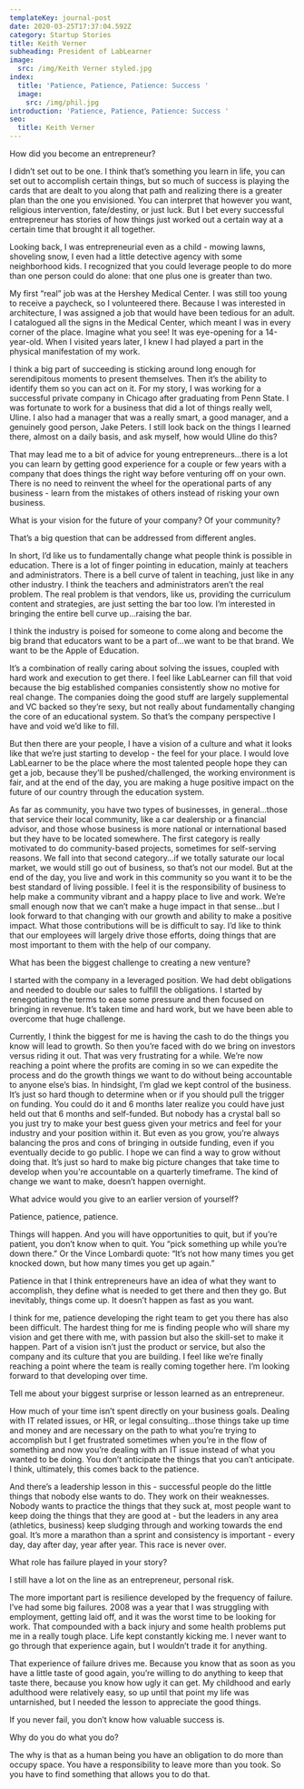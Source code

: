 ```yaml
---
templateKey: journal-post
date: 2020-03-25T17:37:04.592Z
category: Startup Stories
title: Keith Verner
subheading: President of LabLearner
image:
  src: /img/Keith Verner styled.jpg
index:
  title: 'Patience, Patience, Patience: Success '
  image:
    src: /img/phil.jpg
introduction: 'Patience, Patience, Patience: Success '
seo:
  title: Keith Verner
---
```

How did you become an entrepreneur?

I didn’t set out to be one. I think that’s something you learn in life, you can set out to accomplish certain things, but so much of success is playing the cards that are dealt to you along that path and realizing there is a greater plan than the one you envisioned. You can interpret that however you want, religious intervention, fate/destiny, or just luck. But I bet every successful entrepreneur has stories of how things just worked out a certain way at a certain time that brought it all together.

Looking back, I was entrepreneurial even as a child - mowing lawns, shoveling snow, I even had a little detective agency with some neighborhood kids. I recognized that you could leverage people to do more than one person could do alone: that one plus one is greater than two.

My first “real” job was at the Hershey Medical Center. I was still too young to receive a paycheck, so I volunteered there. Because I was interested in architecture, I was assigned a job that would have been tedious for an adult. I catalogued all the signs in the Medical Center, which meant I was in every corner of the place. Imagine what you see! It was eye-opening for a 14-year-old. When I visited years later, I knew I had played a part in the physical manifestation of my work.

I think a big part of succeeding is sticking around long enough for serendipitous moments to present themselves. Then it’s the ability to identify them so you can act on it. For my story, I was working for a successful private company in Chicago after graduating from Penn State. I was fortunate to work for a business that did a lot of things really well, Uline. I also had a manager that was a really smart, a good manager, and a genuinely good person, Jake Peters. I still look back on the things I learned there, almost on a daily basis, and ask myself, how would Uline do this?

That may lead me to a bit of advice for young entrepreneurs…there is a lot you can learn by getting good experience for a couple or few years with a company that does things the right way before venturing off on your own. There is no need to reinvent the wheel for the operational parts of any business - learn from the mistakes of others instead of risking your own business.



What is your vision for the future of your company? Of your community?

That’s a big question that can be addressed from different angles.

In short, I’d like us to fundamentally change what people think is possible in education. There is a lot of finger pointing in education, mainly at teachers and administrators. There is a bell curve of talent in teaching, just like in any other industry. I think the teachers and administrators aren’t the real problem. The real problem is that vendors, like us, providing the curriculum content and strategies, are just setting the bar too low. I’m interested in bringing the entire bell curve up…raising the bar.

I think the industry is poised for someone to come along and become the big brand that educators want to be a part of…we want to be that brand. We want to be the Apple of Education.

It’s a combination of really caring about solving the issues, coupled with hard work and execution to get there. I feel like LabLearner can fill that void because the big established companies consistently show no motive for real change. The companies doing the good stuff are largely supplemental and VC backed so they’re sexy, but not really about fundamentally changing the core of an educational system. So that’s the company perspective I have and void we’d like to fill.

But then there are your people, I have a vision of a culture and what it looks like that we’re just starting to develop - the feel for your place. I would love LabLearner to be the place where the most talented people hope they can get a job, because they’ll be pushed/challenged, the working environment is fair, and at the end of the day, you are making a huge positive impact on the future of our country through the education system.

As far as community, you have two types of businesses, in general…those that service their local community, like a car dealership or a financial advisor, and those whose business is more national or international based but they have to be located somewhere. The first category is really motivated to do community-based projects, sometimes for self-serving reasons. We fall into that second category…if we totally saturate our local market, we would still go out of business, so that’s not our model. But at the end of the day, you live and work in this community so you want it to be the best standard of living possible. I feel it is the responsibility of business to help make a community vibrant and a happy place to live and work. We’re small enough now that we can’t make a huge impact in that sense…but I look forward to that changing with our growth and ability to make a positive impact. What those contributions will be is difficult to say. I’d like to think that our employees will largely drive those efforts, doing things that are most important to them with the help of our company.



What has been the biggest challenge to creating a new venture?

I started with the company in a leveraged position. We had debt obligations and needed to double our sales to fulfill the obligations. I started by renegotiating the terms to ease some pressure and then focused on bringing in revenue. It’s taken time and hard work, but we have been able to overcome that huge challenge.

Currently, I think the biggest for me is having the cash to do the things you know will lead to growth. So then you’re faced with do we bring on investors versus riding it out. That was very frustrating for a while. We’re now reaching a point where the profits are coming in so we can expedite the process and do the growth things we want to do without being accountable to anyone else’s bias. In hindsight, I’m glad we kept control of the business. It’s just so hard though to determine when or if you should pull the trigger on funding. You could do it and 6 months later realize you could have just held out that 6 months and self-funded. But nobody has a crystal ball so you just try to make your best guess given your metrics and feel for your industry and your position within it. But even as you grow, you’re always balancing the pros and cons of bringing in outside funding, even if you eventually decide to go public. I hope we can find a way to grow without doing that. It’s just so hard to make big picture changes that take time to develop when you're accountable on a quarterly timeframe. The kind of change we want to make, doesn’t happen overnight.



What advice would you give to an earlier version of yourself?

Patience, patience, patience.

Things will happen. And you will have opportunities to quit, but if you’re patient, you don’t know when to quit. You “pick something up while you’re down there.” Or the Vince Lombardi quote: “It’s not how many times you get knocked down, but how many times you get up again.”

Patience in that I think entrepreneurs have an idea of what they want to accomplish, they define what is needed to get there and then they go. But inevitably, things come up. It doesn’t happen as fast as you want.

I think for me, patience developing the right team to get you there has also been difficult. The hardest thing for me is finding people who will share my vision and get there with me, with passion but also the skill-set to make it happen. Part of a vision isn’t just the product or service, but also the company and its culture that you are building. I feel like we’re finally reaching a point where the team is really coming together here. I’m looking forward to that developing over time.



Tell me about your biggest surprise or lesson learned as an entrepreneur.

How much of your time isn’t spent directly on your business goals. Dealing with IT related issues, or HR, or legal consulting…those things take up time and money and are necessary on the path to what you’re trying to accomplish but I get frustrated sometimes when you’re in the flow of something and now you’re dealing with an IT issue instead of what you wanted to be doing. You don’t anticipate the things that you can’t anticipate. I think, ultimately, this comes back to the patience.

And there’s a leadership lesson in this - successful people do the little things that nobody else wants to do. They work on their weaknesses. Nobody wants to practice the things that they suck at, most people want to keep doing the things that they are good at - but the leaders in any area (athletics, business) keep sludging through and working towards the end goal. It’s more a marathon than a sprint and consistency is important - every day, day after day, year after year. This race is never over.



What role has failure played in your story?

I still have a lot on the line as an entrepreneur, personal risk.

The more important part is resilience developed by the frequency of failure. I’ve had some big failures. 2008 was a year that I was struggling with employment, getting laid off, and it was the worst time to be looking for work. That compounded with a back injury and some health problems put me in a really tough place. Life kept constantly kicking me. I never want to go through that experience again, but I wouldn’t trade it for anything.

That experience of failure drives me. Because you know that as soon as you have a little taste of good again, you’re willing to do anything to keep that taste there, because you know how ugly it can get. My childhood and early adulthood were relatively easy, so up until that point my life was untarnished, but I needed the lesson to appreciate the good things.

If you never fail, you don’t know how valuable success is.



Why do you do what you do?

The why is that as a human being you have an obligation to do more than occupy space. You have a responsibility to leave more than you took. So you have to find something that allows you to do that.
